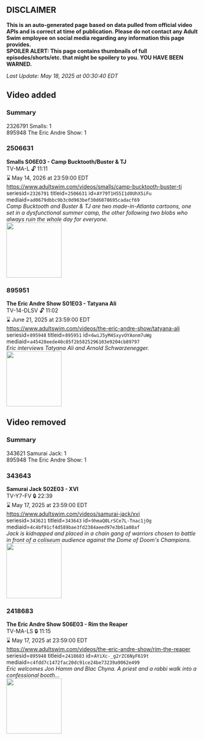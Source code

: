 ## DISCLAIMER
**This is an auto-generated page based on data pulled from official video APIs and is correct at time of publication. Please do not contact any Adult Swim employee on social media regarding any information this page provides.**  
**SPOILER ALERT: This page contains thumbnails of full episodes/shorts/etc. that might be spoilery to you. YOU HAVE BEEN WARNED.**  

_Last Update: May 18, 2025 at 00:30:40 EDT_
## Video added
### Summary
2326791 Smalls: 1  
895948 The Eric Andre Show: 1  
### 2506631
**Smalls S06E03 - Camp Bucktooth/Buster & TJ**  
TV-MA-L 🔓 11:11  
⌛ May 14, 2026 at 23:59:00 EDT  
https://www.adultswim.com/videos/smalls/camp-bucktooth-buster-tj  
seriesid=`2326791` titleid=`2506631` id=`AY79T1H55I1d0UhX5iFu` mediaid=`ad0679dbbc9b3c0d963bef30d6078695cadacf69`  
_Camp Bucktooth and Buster & TJ are two made-in-Atlanta cartoons, one set in a dysfunctional summer camp, the other following two blobs who always ruin the whole day for everyone._  
<a href="https://media.cdn.adultswim.com/uploads/20240429/thumbnails/2_24429101264-Screenshot2024-04-29at10.11.36AM.png"><img src="https://media.cdn.adultswim.com/uploads/20240429/thumbnails/2_24429101264-Screenshot2024-04-29at10.11.36AM.png" height="144px" /></a>
### 895951
**The Eric Andre Show S01E03 - Tatyana Ali**  
TV-14-DLSV 🔓 11:02  
⌛ June 21, 2025 at 23:59:00 EDT  
https://www.adultswim.com/videos/the-eric-andre-show/tatyana-ali  
seriesid=`895948` titleid=`895951` id=`6wiJ5yM4SxyvOYAonm7uWg` mediaid=`a45428eede40c85f2b5825296103e9204cb89797`  
_Eric interviews Tatyana Ali and Arnold Schwarzenegger._  
<a href="https://media.cdn.adultswim.com/uploads/20200304/thumbnails/2_2034168168-ericandre_103_dup-20120601.jpg"><img src="https://media.cdn.adultswim.com/uploads/20200304/thumbnails/2_2034168168-ericandre_103_dup-20120601.jpg" height="144px" /></a>
## Video removed
### Summary
343621 Samurai Jack: 1  
895948 The Eric Andre Show: 1  
### 343643
**Samurai Jack S02E03 - XVI**  
TV-Y7-FV 🔒 22:39  
⌛ May 17, 2025 at 23:59:00 EDT  
https://www.adultswim.com/videos/samurai-jack/xvi  
seriesid=`343621` titleid=`343643` id=`9hmaQ0LrSCe7L-Tnac1jOg` mediaid=`4c4bf91cf4d589bae3fd2384aeed97e3b61a08af`  
_Jack is kidnapped and placed in a chain gang of warriors chosen to battle in front of a coliseum audience against the Dome of Doom's Champions._  
<a href="https://media.cdn.adultswim.com/uploads/20200406/thumbnails/2_20461643253-samjack_016.jpg"><img src="https://media.cdn.adultswim.com/uploads/20200406/thumbnails/2_20461643253-samjack_016.jpg" height="144px" /></a>
### 2418683
**The Eric Andre Show S06E03 - Rim the Reaper**  
TV-MA-LS 🔒 11:15  
⌛ May 17, 2025 at 23:59:00 EDT  
https://www.adultswim.com/videos/the-eric-andre-show/rim-the-reaper  
seriesid=`895948` titleid=`2418683` id=`AYiXc-_g2rZC6NyF619t` mediaid=`c4fdd7c1472fac20dc91ce24be73239a9062e499`  
_Eric welcomes Jon Hamm and Blac Chyna. A priest and a rabbi walk into a confessional booth..._  
<a href="https://media.cdn.adultswim.com/uploads/20230607/thumbnails/2_2367161578-TheEricAndreShow603Still002tiny.png"><img src="https://media.cdn.adultswim.com/uploads/20230607/thumbnails/2_2367161578-TheEricAndreShow603Still002tiny.png" height="144px" /></a>

